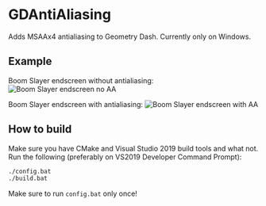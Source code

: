 # GDAntiAliasing
Adds MSAAx4 antialiasing to Geometry Dash. Currently only on Windows.

## Example

Boom Slayer endscreen without antialiasing:
![Boom Slayer endscreen no AA](https://media.discordapp.net/attachments/773470525761650704/930879488546472008/unknown.png)

Boom Slayer endscreen with antialiasing:
![Boom Slayer endscreen with AA](https://media.discordapp.net/attachments/773470525761650704/930878178468179988/unknown.png)

## How to build
Make sure you have CMake and Visual Studio 2019 build tools and what not.
Run the following (preferably on VS2019 Developer Command Prompt):
```cmd
./config.bat
./build.bat
```

Make sure to run `config.bat` only once!